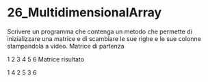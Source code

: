 # 26_MultidimensionalArray
Scrivere un programma che contenga un metodo che permette di inizializzare una matrice e di scambiare le sue righe e le sue colonne stampandola a video. Matrice di partenza

1 2 3
4 5 6
Matrice risultato

 1 4
 2 5
 3 6
